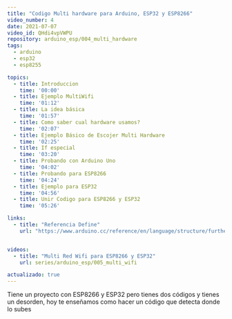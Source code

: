 ```yaml
---
title: "Codigo Multi hardware para Arduino, ESP32 y ESP8266"
video_number: 4
date: 2021-07-07
video_id: QHdi4vpVWPU
repository: arduino_esp/004_multi_hardware
tags:
  - arduino
  - esp32
  - esp8255

topics:
  - title: Introduccion
    time: '00:00'
  - title: Ejemplo MultiWifi
    time: '01:12'
  - title: La idea básica
    time: '01:57'
  - title: Como saber cual hardware usamos?
    time: '02:07'
  - title: Ejemplo Básico de Escojer Multi Hardware
    time: '02:25'
  - title: If especial
    time: '03:20'
  - title: Probando con Arduino Uno
    time: '04:02'
  - title: Probando para ESP8266
    time: '04:24'
  - title: Ejemplo para ESP32
    time: '04:56'
  - title: Unir Codigo para ESP8266 y ESP32
    time: '05:26'

links:
  - title: "Referencia Define"
    url: "https://www.arduino.cc/reference/en/language/structure/further-syntax/define/"


videos:
  - title: "Multi Red Wifi para ESP8266 y ESP32"
    url: series/arduino_esp/005_multi_wifi

actualizado: true
---
```


Tiene un proyecto con ESP8266 y ESP32 pero tienes dos códigos y tienes un desorden, hoy te enseñamos como hacer un código que detecta donde lo subes
